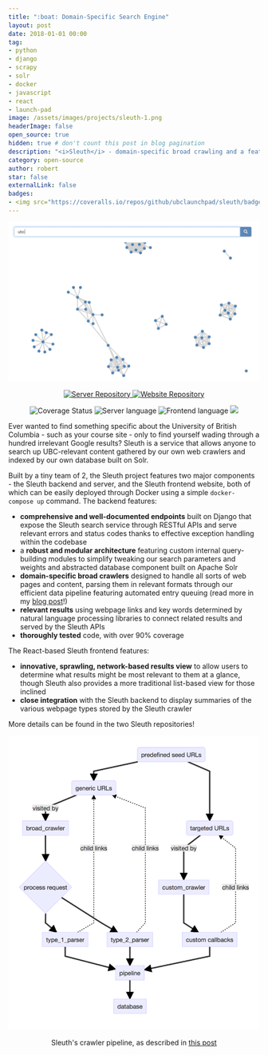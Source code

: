 ```yaml
---
title: ":boat: Domain-Specific Search Engine"
layout: post
date: 2018-01-01 00:00
tag:
- python
- django
- scrapy
- solr
- docker
- javascript
- react 
- launch-pad
image: /assets/images/projects/sleuth-1.png
headerImage: false
open_source: true
hidden: true # don't count this post in blog pagination
description: "<i>Sleuth</i> - domain-specific broad crawling and a feature-rich, well-designed, and thoroughly tested RESTful API"
category: open-source
author: robert
star: false
externalLink: false
badges:
- <img src="https://coveralls.io/repos/github/ubclaunchpad/sleuth/badge.svg?branch=master" alt="Coverage Status" />
---
```


<p align="center">
    <img src="/assets/images/projects/sleuth-1.png" />
</p>

<p align="center">
    <a href="https://github.com/ubclaunchpad/sleuth">
        <img src="https://img.shields.io/badge/GitHub-sleuth-blue.svg?style=for-the-badge" alt="Server Repository"/>
    </a>
    <a href="https://github.com/ubclaunchpad/sleuth-frontend">
        <img src="https://img.shields.io/badge/GitHub-sleuth--frontend-blue.svg?style=for-the-badge" alt="Website Repository"/>
    </a>
</p>

<p align="center">
    <img src="https://coveralls.io/repos/github/ubclaunchpad/sleuth/badge.svg?branch=master"
        alt="Coverage Status" />
    <img src="https://img.shields.io/github/languages/top/ubclaunchpad/sleuth.svg?colorB=00A9FD"
        alt="Server language" />
    <img src="https://img.shields.io/github/languages/top/ubclaunchpad/sleuth-frontend.svg?colorB=FDB000" 
        alt="Frontend language" />
    <img src="https://img.shields.io/github/contributors/ubclaunchpad/sleuth.svg" />
</p>

Ever wanted to find something specific about the University of British Columbia - such as your course site - only to find yourself wading through a hundred irrelevant Google results? Sleuth is a service that allows anyone to search up UBC-relevant content gathered by our own web crawlers and indexed by our own database built on Solr.

Built by a tiny team of 2, the Sleuth project features two major components - the Sleuth backend and server, and the Sleuth frontend website, both of which can be easily deployed through Docker using a simple `docker-compose up` command. The backend features:

- **comprehensive and well-documented endpoints** built on Django that expose the Sleuth search service through RESTful APIs and serve relevant errors and status codes thanks to effective exception handling within the codebase
- a **robust and modular architecture** featuring custom internal query-building modules to simplify tweaking our search parameters and weights and abstracted database component built on Apache Solr
- **domain-specific broad crawlers** designed to handle all sorts of web pages and content, parsing them in relevant formats through our efficient data pipeline featuring automated entry queuing (read more in my [blog post](https://medium.com/ubc-launch-pad-software-engineering-blog/crawling-the-web-for-a-search-engine-a7988ee2e6e9)!)
- **relevant results** using webpage links and key words determined by natural language processing libraries to connect related results and served by the Sleuth APIs
- **thoroughly tested** code, with over 90% coverage

The React-based Sleuth frontend features:

- **innovative, sprawling, network-based results view** to allow users to determine what results might be most relevant to them at a glance, though Sleuth also provides a more traditional list-based view for those inclined
- **close integration** with the Sleuth backend to display summaries of the various webpage types stored by the Sleuth crawler

More details can be found in the two Sleuth repositories!

<p align="center">
    <img src="/assets/images/projects/sleuth-pipeline.png" />
</p>

<p align="center">
    Sleuth's crawler pipeline, as described in <a href="https://medium.com/ubc-launch-pad-software-engineering-blog/crawling-the-web-for-a-search-engine-a7988ee2e6e9">this post</a>
</p>

<br />
